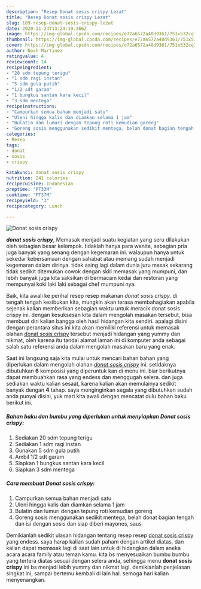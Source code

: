 ```yaml
---
description: "Resep Donat sosis crispy Lezat"
title: "Resep Donat sosis crispy Lezat"
slug: 189-resep-donat-sosis-crispy-lezat
date: 2020-11-24T13:24:19.366Z
image: https://img-global.cpcdn.com/recipes/e72a6572a40d9361/751x532cq70/donat-sosis-crispy-foto-resep-utama.jpg
thumbnail: https://img-global.cpcdn.com/recipes/e72a6572a40d9361/751x532cq70/donat-sosis-crispy-foto-resep-utama.jpg
cover: https://img-global.cpcdn.com/recipes/e72a6572a40d9361/751x532cq70/donat-sosis-crispy-foto-resep-utama.jpg
author: Noah Martinez
ratingvalue: 4
reviewcount: 14
recipeingredient:
- "20 sdm tepung terigu"
- "1 sdm ragi instan"
- "5 sdm gula putih"
- "1/2 sdt garam"
- "1 bungkus santan kara kecil"
- "3 sdm mentega"
recipeinstructions:
- "Campurkan semua bahan menjadi satu"
- "Uleni hingga kalis dan diamkan selama 1 jam"
- "Bulatin dan lumuri dengan tepung roti kemudian goreng"
- "Goreng sosis menggunakan sedikit mentega, belah donat bagian tengah dan isi dengan sosis dan siap diberi mayones, saus"
categories:
- Resep
tags:
- donat
- sosis
- crispy

katakunci: donat sosis crispy 
nutrition: 241 calories
recipecuisine: Indonesian
preptime: "PT33M"
cooktime: "PT37M"
recipeyield: "3"
recipecategory: Lunch

---
```



![Donat sosis crispy](https://img-global.cpcdn.com/recipes/e72a6572a40d9361/751x532cq70/donat-sosis-crispy-foto-resep-utama.jpg)

<b><i>donat sosis crispy</i></b>, Memasak menjadi suatu kegiatan yang seru dilakukan oleh sebagian besar kelompok. tidaklah hanya para wanita, sebagian pria juga banyak yang senang dengan kegemaran ini. walaupun hanya untuk sekedar kebersamaan dengan sahabat atau memang sudah menjadi kegemaran dalam dirinya. tidak asing lagi dalam dunia juru masak sekarang tidak sedikit ditemukan cowok dengan skill memasak yang mumpuni, dan lebih banyak juga kita saksikan di bermacam kedai dan restoran yang mempunyai koki laki laki sebagai chef mumpuni nya.

Baik, kita awali ke perihal resep resep makanan <i>donat sosis crispy</i>. di tengah tengah kesibukan kita, mungkin akan terasa membahagiakan apabila sejenak kalian memberikan sebagian waktu untuk meracik donat sosis crispy ini. dengan kesuksesan kita dalam mengolah masakan tersebut, bisa membuat diri kalian bangga oleh hasil hidangan kita sendiri. apalagi disini dengan perantara situs ini kita akan memiliki referensi untuk memasak olahan <u>donat sosis crispy</u> tersebut menjadi hidangan yang yummy dan nikmat, oleh karena itu tandai alamat laman ini di komputer anda sebagai salah satu referensi anda dalam mengolah masakan baru yang enak.




Saat ini langsung saja kita mulai untuk mencari bahan bahan yang diperlukan dalam mengolah olahan <u><i>donat sosis crispy</i></u> ini. setidaknya dibutuhkan <b>6</b> komposisi yang diperuntuk kan di menu ini. biar berikutnya dapat membuahkan rasa yang endess dan menggugah selera. dan juga sediakan waktu kalian sesaat, karena kalian akan memulainya sedikit banyak dengan <b>4</b> tahap. saya menginginkan segala yang dibutuhkan sudah anda punyai disini, yuk mari kita awali dengan mencatat dulu bahan baku berikut ini.

<!--inarticleads1-->

##### Bahan baku dan bumbu yang diperlukan untuk menyiapkan Donat sosis crispy:

1. Sediakan 20 sdm tepung terigu
1. Sediakan 1 sdm ragi instan
1. Gunakan 5 sdm gula putih
1. Ambil 1/2 sdt garam
1. Siapkan 1 bungkus santan kara kecil
1. Siapkan 3 sdm mentega




<!--inarticleads2-->

##### Cara membuat Donat sosis crispy:

1. Campurkan semua bahan menjadi satu
1. Uleni hingga kalis dan diamkan selama 1 jam
1. Bulatin dan lumuri dengan tepung roti kemudian goreng
1. Goreng sosis menggunakan sedikit mentega, belah donat bagian tengah dan isi dengan sosis dan siap diberi mayones, saus




Demikianlah sedikit ulasan hidangan tentang resep resep <u>donat sosis crispy</u> yang endess. saya harap kalian sudah paham dengan artikel diatas, dan kalian dapat memasak lagi di saat lain untuk di hidangkan dalam aneka acara acara family atau teman kamu. kita bs menyesuaikan bumbu bumbu yang tertera diatas sesuai dengan selera anda, sehingga menu <b>donat sosis crispy</b> ini bs menjadi lebih yummy dan nikmat lagi. demikianlah penjelasan singkat ini, sampai bertemu kembali di lain hal. semoga hari kalian menyenangkan.
